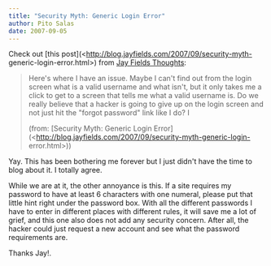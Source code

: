 ```yaml
---
title: "Security Myth: Generic Login Error"
author: Pito Salas
date: 2007-09-05
---
```




Check out [this post](<http://blog.jayfields.com/2007/09/security-myth-
generic-login-error.html>) from [Jay Fields
Thoughts](<http://blog.jayfields.com/>):

> Here's where I have an issue. Maybe I can't find out from the login screen
> what is a valid username and what isn't, but it only takes me a click to get
> to a screen that tells me what a valid username is. Do we really believe
> that a hacker is going to give up on the login screen and not just hit the
> "forgot password" link like I do? I
>
> (from: [Security Myth: Generic Login
> Error](<http://blog.jayfields.com/2007/09/security-myth-generic-login-
> error.html>))

Yay. This has been bothering me forever but I just didn't have the time to
blog about it. I totally agree.

While we are at it, the other annoyance is this. If a site requires my
password to have at least 6 characters with one numeral, please put that
little hint right under the password box. With all the different passwords I
have to enter in different places with different rules, it will save me a lot
of grief, and this one also does not add any security concern. After all, the
hacker could just request a new account and see what the password requirements
are.

Thanks Jay!.


